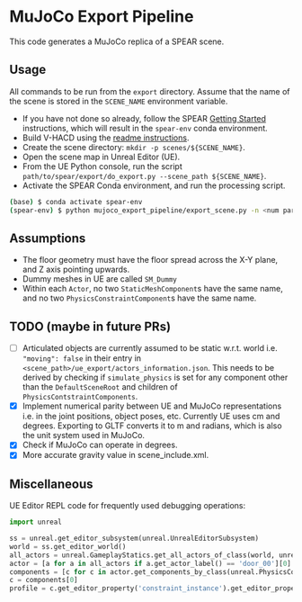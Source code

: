 # MuJoCo Export Pipeline
This code generates a MuJoCo replica of a SPEAR scene.

## Usage
All commands to be run from the `export` directory. Assume that the name of the scene is stored in the `SCENE_NAME`
environment variable.
- If you have not done so already, follow the SPEAR [Getting Started](../docs/getting_started.md) instructions, which
will result in the `spear-env` conda environment.
- Build V-HACD using the [readme instructions](v-hacd/README.md).
- Create the scene directory: `mkdir -p scenes/${SCENE_NAME}`.
- Open the scene map in Unreal Editor (UE).
- From the UE Python console, run the script `path/to/spear/export/do_export.py --scene_path ${SCENE_NAME}`.
- Activate the SPEAR Conda environment, and run the processing script.
```bash
(base) $ conda activate spear-env
(spear-env) $ python mujoco_export_pipeline/export_scene.py -n <num parallel workers> --scene_path ${SCENE_NAME}
```

## Assumptions
- The floor geometry must have the floor spread across the X-Y plane, and Z axis pointing upwards.
- Dummy meshes in UE are called `SM_Dummy`
- Within each `Actor`, no two `StaticMeshComponent`s have the same name, and no two `PhysicsConstraintComponent`s have
the same name.

## TODO (maybe in future PRs)
- [ ] Articulated objects are currently assumed to be static w.r.t. world i.e. `"moving": false` in their entry in
`<scene_path>/ue_export/actors_information.json`. This needs to be derived by checking if `simulate_physics` is set for
any component other than the `DefaultSceneRoot` and children of `PhysicsContstraintComponents`.
- [x] Implement numerical parity between UE and MuJoCo representations i.e. in the joint positions, object poses, etc.
Currently UE uses cm and degrees. Exporting to GLTF converts it to m and radians, which is also the unit system used in
MuJoCo. 
- [x] Check if MuJoCo can operate in degrees.
- [x] More accurate gravity value in scene_include.xml.

## Miscellaneous
UE Editor REPL code for frequently used debugging operations:

```python
import unreal

ss = unreal.get_editor_subsystem(unreal.UnrealEditorSubsystem)
world = ss.get_editor_world()
all_actors = unreal.GameplayStatics.get_all_actors_of_class(world, unreal.Actor)
actor = [a for a in all_actors if a.get_actor_label() == 'door_00'][0]
components = [c for c in actor.get_components_by_class(unreal.PhysicsConstraintComponent)]
c = components[0]
profile = c.get_editor_property('constraint_instance').get_editor_property('profile_instance')
```